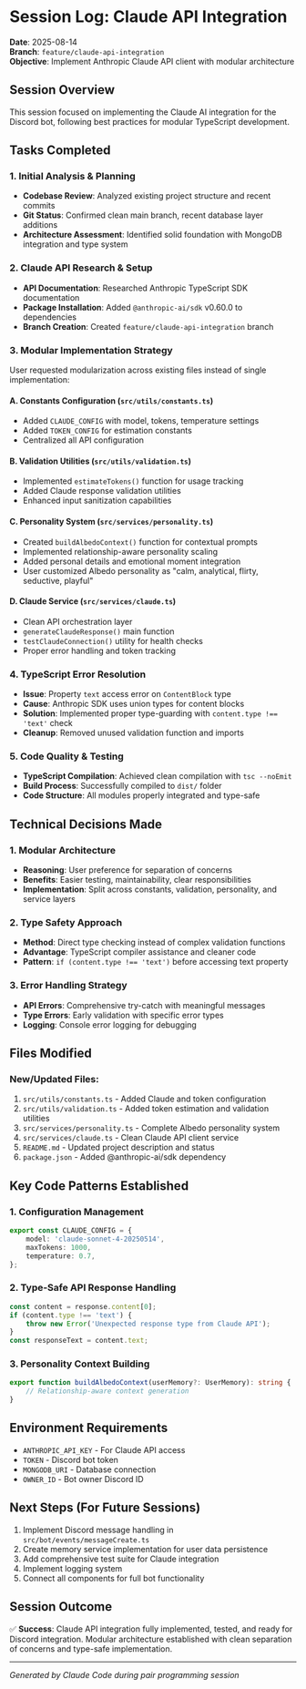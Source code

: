 # Session Log: Claude API Integration

**Date**: 2025-08-14  
**Branch**: `feature/claude-api-integration`  
**Objective**: Implement Anthropic Claude API client with modular architecture

## Session Overview

This session focused on implementing the Claude AI integration for the Discord bot, following best practices for modular TypeScript development.

## Tasks Completed

### 1. Initial Analysis & Planning
- **Codebase Review**: Analyzed existing project structure and recent commits
- **Git Status**: Confirmed clean main branch, recent database layer additions
- **Architecture Assessment**: Identified solid foundation with MongoDB integration and type system

### 2. Claude API Research & Setup
- **API Documentation**: Researched Anthropic TypeScript SDK documentation
- **Package Installation**: Added `@anthropic-ai/sdk` v0.60.0 to dependencies
- **Branch Creation**: Created `feature/claude-api-integration` branch

### 3. Modular Implementation Strategy
User requested modularization across existing files instead of single implementation:

#### A. Constants Configuration (`src/utils/constants.ts`)
- Added `CLAUDE_CONFIG` with model, tokens, temperature settings
- Added `TOKEN_CONFIG` for estimation constants
- Centralized all API configuration

#### B. Validation Utilities (`src/utils/validation.ts`)
- Implemented `estimateTokens()` function for usage tracking
- Added Claude response validation utilities
- Enhanced input sanitization capabilities

#### C. Personality System (`src/services/personality.ts`)
- Created `buildAlbedoContext()` function for contextual prompts
- Implemented relationship-aware personality scaling
- Added personal details and emotional moment integration
- User customized Albedo personality as "calm, analytical, flirty, seductive, playful"

#### D. Claude Service (`src/services/claude.ts`)
- Clean API orchestration layer
- `generateClaudeResponse()` main function
- `testClaudeConnection()` utility for health checks
- Proper error handling and token tracking

### 4. TypeScript Error Resolution
- **Issue**: Property `text` access error on `ContentBlock` type
- **Cause**: Anthropic SDK uses union types for content blocks
- **Solution**: Implemented proper type-guarding with `content.type !== 'text'` check
- **Cleanup**: Removed unused validation function and imports

### 5. Code Quality & Testing
- **TypeScript Compilation**: Achieved clean compilation with `tsc --noEmit`
- **Build Process**: Successfully compiled to `dist/` folder
- **Code Structure**: All modules properly integrated and type-safe

## Technical Decisions Made

### 1. Modular Architecture
- **Reasoning**: User preference for separation of concerns
- **Benefits**: Easier testing, maintainability, clear responsibilities
- **Implementation**: Split across constants, validation, personality, and service layers

### 2. Type Safety Approach
- **Method**: Direct type checking instead of complex validation functions
- **Advantage**: TypeScript compiler assistance and cleaner code
- **Pattern**: `if (content.type !== 'text')` before accessing text property

### 3. Error Handling Strategy
- **API Errors**: Comprehensive try-catch with meaningful messages
- **Type Errors**: Early validation with specific error types
- **Logging**: Console error logging for debugging

## Files Modified

### New/Updated Files:
1. `src/utils/constants.ts` - Added Claude and token configuration
2. `src/utils/validation.ts` - Added token estimation and validation utilities
3. `src/services/personality.ts` - Complete Albedo personality system
4. `src/services/claude.ts` - Clean Claude API client service
5. `README.md` - Updated project description and status
6. `package.json` - Added @anthropic-ai/sdk dependency

## Key Code Patterns Established

### 1. Configuration Management
```typescript
export const CLAUDE_CONFIG = {
    model: 'claude-sonnet-4-20250514',
    maxTokens: 1000,
    temperature: 0.7,
};
```

### 2. Type-Safe API Response Handling
```typescript
const content = response.content[0];
if (content.type !== 'text') {
    throw new Error('Unexpected response type from Claude API');
}
const responseText = content.text;
```

### 3. Personality Context Building
```typescript
export function buildAlbedoContext(userMemory?: UserMemory): string {
    // Relationship-aware context generation
}
```

## Environment Requirements
- `ANTHROPIC_API_KEY` - For Claude API access
- `TOKEN` - Discord bot token  
- `MONGODB_URI` - Database connection
- `OWNER_ID` - Bot owner Discord ID

## Next Steps (For Future Sessions)
1. Implement Discord message handling in `src/bot/events/messageCreate.ts`
2. Create memory service implementation for user data persistence
3. Add comprehensive test suite for Claude integration
4. Implement logging system
5. Connect all components for full bot functionality

## Session Outcome
✅ **Success**: Claude API integration fully implemented, tested, and ready for Discord integration. Modular architecture established with clean separation of concerns and type-safe implementation.

---
*Generated by Claude Code during pair programming session*